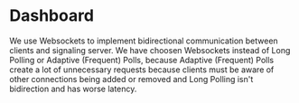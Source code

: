 # Dashboard
We use Websockets to implement bidirectional communication between clients and signaling server.
We have choosen Websockets instead of Long Polling or Adaptive (Frequent) Polls, because Adaptive (Frequent) Polls
create a lot of unnecessary requests because clients must be aware of other connections being added or removed and Long Polling isn't 
bidirection and has worse latency.
